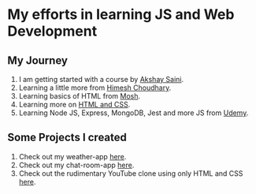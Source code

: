 # My efforts in learning JS and Web Development

## My Journey
1. I am getting started with a course by [Akshay Saini](https://www.youtube.com/playlist?list=PLlasXeu85E9cQ32gLCvAvr9vNaUccPVNP).
2. Learning a little more from [Himesh Choudhary](https://courses.learncodeonline.in/learn/home/Complete-Javascript-course/).
3. Learning basics of HTML from [Mosh](https://www.youtube.com/watch?v=qz0aGYrrlhU).
4. Learning more on [HTML and CSS](https://www.youtube.com/watch?v=G3e-cpL7ofc).
5. Learning Node JS, Express, MongoDB, Jest and more JS from [Udemy](https://www.udemy.com/course/the-complete-nodejs-developer-course-2/).

## Some Projects I created
1. Check out my weather-app [here](https://sgunturi-weather-app.herokuapp.com/).
2. Check out my chat-room-app [here](https://sgunturi-new-chat.herokuapp.com/).
3. Check out the rudimentary YouTube clone using only HTML and CSS [here](https://github.com/sankalpgunturi/learn_js/blob/main/Basics/Learn_HTML/HTML%20Basics/youtube.html).
